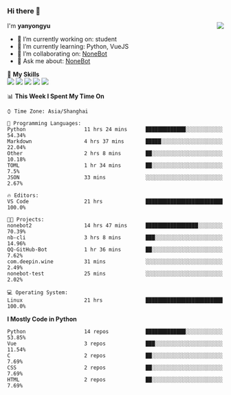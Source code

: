 ### Hi there 👋

<a href="#">
  <img align="right" src="https://github-readme-stats.vercel.app/api?username=yanyongyu&count_private=true&show_icons=true&bg_color=15,f2f7fd,E0EAFC" />
</a>

I'm **yanyongyu**

- 🔭 I’m currently working on: student
- 🌱 I’m currently learning: Python, VueJS
- 👯 I’m collaborating on: [NoneBot](https://github.com/nonebot)
- 💬 Ask me about: [NoneBot](https://github.com/nonebot)

🌟 **My Skills**  
![](https://img.shields.io/badge/-Python-3e74a2?style=flat-square&logo=Python&logoColor=fff)
![](https://img.shields.io/badge/-Vue-4fc08d?style=flat-square&logo=Vue.js&logoColor=fff)
![](https://img.shields.io/badge/-Node.js-339933?style=flat-square&logo=Node.js&logoColor=fff)
![](https://img.shields.io/badge/-Docker-2496ED?style=flat-square&logo=Docker&logoColor=fff)
![](https://img.shields.io/badge/-Linux-000000?style=flat-square&logo=Linux&logoColor=fff)

<!--START_SECTION:waka-->
📊 **This Week I Spent My Time On** 

```text
⌚︎ Time Zone: Asia/Shanghai

💬 Programming Languages: 
Python                   11 hrs 24 mins      █████████████░░░░░░░░░░░░   54.34% 
Markdown                 4 hrs 37 mins       █████░░░░░░░░░░░░░░░░░░░░   22.04% 
Other                    2 hrs 8 mins        ██░░░░░░░░░░░░░░░░░░░░░░░   10.18% 
TOML                     1 hr 34 mins        ██░░░░░░░░░░░░░░░░░░░░░░░   7.5% 
JSON                     33 mins             ░░░░░░░░░░░░░░░░░░░░░░░░░   2.67%

🔥 Editors: 
VS Code                  21 hrs              █████████████████████████   100.0%

🐱‍💻 Projects: 
nonebot2                 14 hrs 47 mins      █████████████████░░░░░░░░   70.39% 
nb-cli                   3 hrs 8 mins        ███░░░░░░░░░░░░░░░░░░░░░░   14.96% 
QQ-GitHub-Bot            1 hr 36 mins        ██░░░░░░░░░░░░░░░░░░░░░░░   7.62% 
com.deepin.wine          31 mins             ░░░░░░░░░░░░░░░░░░░░░░░░░   2.49% 
nonebot-test             25 mins             ░░░░░░░░░░░░░░░░░░░░░░░░░   2.02%

💻 Operating System: 
Linux                    21 hrs              █████████████████████████   100.0%

```

**I Mostly Code in Python** 

```text
Python                   14 repos            █████████████░░░░░░░░░░░░   53.85% 
Vue                      3 repos             ███░░░░░░░░░░░░░░░░░░░░░░   11.54% 
C                        2 repos             ██░░░░░░░░░░░░░░░░░░░░░░░   7.69% 
CSS                      2 repos             ██░░░░░░░░░░░░░░░░░░░░░░░   7.69% 
HTML                     2 repos             ██░░░░░░░░░░░░░░░░░░░░░░░   7.69%

```



<!--END_SECTION:waka-->
